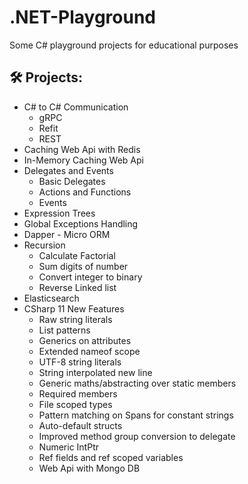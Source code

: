 # .NET-Playground
Some C# playground projects for educational purposes

## 🛠️ Projects:
- C# to C# Communication
  * gRPC
  * Refit
  * REST
- Caching Web Api with Redis
- In-Memory Caching Web Api
- Delegates and Events
  * Basic Delegates
  * Actions and Functions
  * Events
- Expression Trees
- Global Exceptions Handling
- Dapper - Micro ORM
- Recursion
  * Calculate Factorial
  * Sum digits of number
  * Convert integer to binary
  * Reverse Linked list
- Elasticsearch
- CSharp 11 New Features
  * Raw string literals
  * List patterns
  * Generics on attributes
  * Extended nameof scope
  * UTF-8 string literals
  * String interpolated new line
  * Generic maths/abstracting over static members
  * Required members
  * File scoped types
  * Pattern matching on Spans for constant strings
  * Auto-default structs
  * Improved method group conversion to delegate
  * Numeric IntPtr
  * Ref fields and ref scoped variables
  * Web Api with Mongo DB

